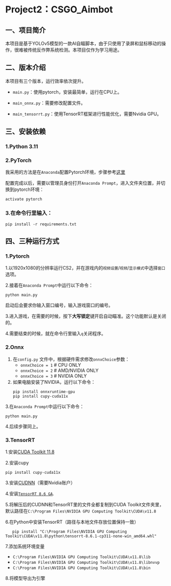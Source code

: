 # Project2：CSGO_Aimbot

## 一、项目简介

本项目是基于YOLOv5模型的一款AI自瞄脚本，由于只使用了录屏和鼠标移动的操作，很难被传统反作弊系统检测。本项目仅作为学习用途。

## 二、版本介绍

本项目有三个版本，运行效率依次提升。

- `main.py`：使用pytorch，安装最简单，运行在CPU上。

- `main_onnx.py`：需要修改配置文件。

- `main_tensorrt.py`：使用TensorRT框架进行性能优化，需要Nvidia GPU。


## 三、安装依赖

### 1.Python 3.11

### 2.PyTorch

我采用的方法是在`Anaconda`配置Pytorch环境，步骤参考[这里](https://blog.csdn.net/qq_45057249/article/details/130438318)

配置完成以后，需要以管理员身份打开`Anaconda Prompt`，进入文件夹位置，并切换到pytorch环境：

```
activate pytorch
```
### 3.在命令行里输入：
```
pip install -r requirements.txt
```

## 四、三种运行方式

### 1.Pytorch

1.以1920x1080的分辨率运行CS2，并在游戏内的`视频设置`/`视频`/`显示模式`中选择`窗口`选项。

2.接着在`Anaconda Prompt`中运行以下命令：
```
python main.py
```
启动后会要求你输入窗口编号，输入游戏窗口的编号。

3.进入游戏，在需要的时候，按下**大写锁定**键开启自动瞄准。这个功能默认是关闭的。

4.需要结束的时候，就在命令行里输入`q`关闭程序。


### 2.Onnx

1. 在`config.py` 文件中，根据硬件需求修改`onnxChoice`参数：
    - `onnxChoice = 1` # CPU ONLY
    - `onnxChoice = 2` # AMD/NVIDIA ONLY
    - `onnxChoice = 3` # NVIDIA ONLY 
2. 如果电脑安装了NVIDIA，运行以下命令：
    ```
    pip install onnxruntime-gpu
    pip install cupy-cuda11x
    ```
3.在`Anaconda Prompt`中运行以下命令：
```
python main.py
```

4.后续步骤同上。

### 3.TensorRT

1.安装[CUDA Toolkit 11.8](https://developer.nvidia.com/cuda-11-8-0-download-archive)

2.安装cupy
```
pip install cupy-cuda11x
```

3.安装[CUDNN](https://developer.nvidia.com/downloads/compute/cudnn/secure/8.9.6/local_installers/11.x/cudnn-windows-x86_64-8.9.6.50_cuda11-archive.zip/)（需要Nvidia账户）

4.安装[`TensorRT 8.6 GA`](https://developer.nvidia.com/downloads/compute/machine-learning/tensorrt/secure/8.6.1/zip/TensorRT-8.6.1.6.Windows10.x86_64.cuda-11.8.zip).

5.将解压后的CUDNN和TensorRT里的文件全都复制到CUDA Toolkit文件夹里，默认路径在`C:\Program Files\NVIDIA GPU Computing Toolkit\CUDA\v11.8`

6.在Python中安装TensorRT（路径与本地文件存放位置保持一致）
```
   pip install "C:\Program Files\NVIDIA GPU Computing Toolkit\CUDA\v11.8\python\tensorrt-8.6.1-cp311-none-win_amd64.whl"
```

7.添加系统环境变量
- `C:\Program Files\NVIDIA GPU Computing Toolkit\CUDA\v11.8\lib`
- `C:\Program Files\NVIDIA GPU Computing Toolkit\CUDA\v11.8\libnvvp`
- `C:\Program Files\NVIDIA GPU Computing Toolkit\CUDA\v11.8\bin`

8.将模型导出为引擎


